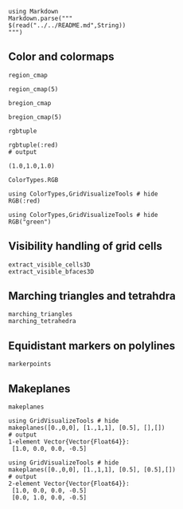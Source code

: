 ```@eval
using Markdown
Markdown.parse("""
$(read("../../README.md",String))
""")
```


## Color and colormaps

```@docs
region_cmap
```
```@example
region_cmap(5)
```


```@docs
bregion_cmap
```
```@example
bregion_cmap(5)
```

```@docs
rgbtuple
```

```@jldoctest
rgbtuple(:red)
# output

(1.0,1.0,1.0)
```

```@docs
ColorTypes.RGB
```

```@example
using ColorTypes,GridVisualizeTools # hide
RGB(:red)
```
```@example
using ColorTypes,GridVisualizeTools # hide
RGB("green")
```

## Visibility handling of grid cells

```@docs
extract_visible_cells3D
extract_visible_bfaces3D
```

## Marching triangles and tetrahdra
```@docs
marching_triangles
marching_tetrahedra
```

## Equidistant markers on polylines

```@docs
markerpoints
```

## Makeplanes
```@docs
makeplanes
```

```jldoctest
using GridVisualizeTools # hide
makeplanes([0.,0,0], [1.,1,1], [0.5], [],[])
# output
1-element Vector{Vector{Float64}}:
 [1.0, 0.0, 0.0, -0.5]
```

```jldoctest
using GridVisualizeTools # hide
makeplanes([0.,0,0], [1.,1,1], [0.5], [0.5],[])
# output
2-element Vector{Vector{Float64}}:
 [1.0, 0.0, 0.0, -0.5]
 [0.0, 1.0, 0.0, -0.5]
```
